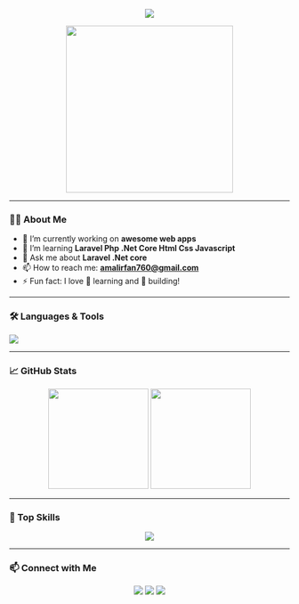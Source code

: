 <!-- Profile ReadMe -->

<p align="center">
  <img src="https://readme-typing-svg.demolab.com/?lines=Hi,+I'm+Muja!;Welcome+to+my+GitHub+profile!;I+love+coding+and+open-source!&center=true&width=380&height=45&color=58a6ff&vCenter=true&pause=1000&size=25" />
</p>

<p align="center">
  <img src="https://media.giphy.com/media/qgQUggAC3Pfv687qPC/giphy.gif" width="300" />
</p>

---

### 👨‍💻 About Me

- 🔭 I’m currently working on **awesome web apps**
- 🌱 I’m learning **Laravel Php .Net Core Html Css Javascript**
- 💬 Ask me about **Laravel .Net core**
- 📫 How to reach me: **[amalirfan760@gmail.com](mailto:amalirfan760@gmail.com)**
- ⚡ Fun fact: I love 🧠 learning and 🤖 building!

---

### 🛠️ Languages & Tools

<p>
  <img src="https://skillicons.dev/icons?i=js,Laravel,Php,.netcore,tailwind,git,github,figma,vscode" />
</p>

---

### 📈 GitHub Stats

<p align="center">
  <img src="https://github-readme-stats.vercel.app/api?username=muja&show_icons=true&theme=github_dark" height="180"/>
  <img src="https://github-readme-streak-stats.herokuapp.com/?user=muja&theme=github-dark-blue&hide_border=true" height="180"/>
</p>

---

### 🧠 Top Skills

<p align="center">
  <img src="https://github-readme-activity-graph.vercel.app/graph?username=muja&theme=github-compact" />
</p>

---

### 📫 Connect with Me

<p align="center">
  <a href="https://linkedin.com/in/muja" target="_blank"><img src="https://img.shields.io/badge/LinkedIn-blue?style=for-the-badge&logo=linkedin" /></a>
  <a href="https://twitter.com/muja" target="_blank"><img src="https://img.shields.io/badge/Twitter-%231DA1F2.svg?style=for-the-badge&logo=twitter&logoColor=white" /></a>
  <a href="mailto:amalirfan760@gmail.com"><img src="https://img.shields.io/badge/Gmail-red?style=for-the-badge&logo=gmail&logoColor=white" /></a>
</p>
